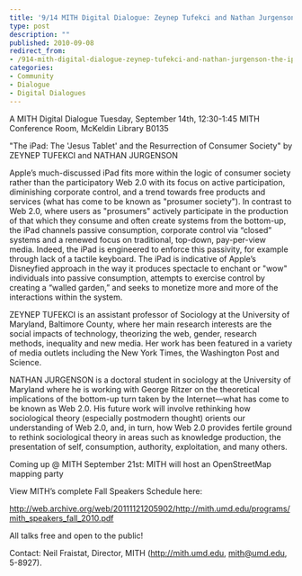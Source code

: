```yaml
---
title: '9/14 MITH Digital Dialogue: Zeynep Tufekci and Nathan Jurgenson, The iPad: The "Jesus Tablet" and the Resurrection of Consumer Society'
type: post
description: ""
published: 2010-09-08
redirect_from: 
- /914-mith-digital-dialogue-zeynep-tufekci-and-nathan-jurgenson-the-ipad-the-jesus-tablet-and-the-resurrection-of-consumer-society/
categories:
- Community
- Dialogue
- Digital Dialogues
---
```

A MITH Digital Dialogue Tuesday, September 14th, 12:30-1:45 MITH Conference Room, McKeldin Library B0135

"The iPad: The 'Jesus Tablet' and the Resurrection of Consumer Society" by ZEYNEP TUFEKCI and NATHAN JURGENSON

Apple’s much-discussed iPad fits more within the logic of consumer society rather than the participatory Web 2.0 with its focus on active participation, diminishing corporate control, and a trend towards free products and services (what has come to be known as "prosumer society"). In contrast to Web 2.0, where users as "prosumers" actively participate in the production of that which they consume and often create systems from the bottom-up, the iPad channels passive consumption, corporate control via “closed” systems and a renewed focus on traditional, top-down, pay-per-view media. Indeed, the iPad is engineered to enforce this passivity, for example through lack of a tactile keyboard. The iPad is indicative of Apple’s Disneyfied approach in the way it produces spectacle to enchant or "wow" individuals into passive consumption, attempts to exercise control by creating a “walled garden,” and seeks to monetize more and more of the interactions within the system.

ZEYNEP TUFEKCI is an assistant professor of Sociology at the University of Maryland, Baltimore County, where her main research interests are the social impacts of technology, theorizing the web, gender, research methods, inequality and new media. Her work has been featured in a variety of media outlets including the New York Times, the Washington Post and Science.

NATHAN JURGENSON is a doctoral student in sociology at the University of Maryland where he is working with George Ritzer on the theoretical implications of the bottom-up turn taken by the Internet—what has come to be known as Web 2.0. His future work will involve rethinking how sociological theory (especially postmodern thought) orients our understanding of Web 2.0, and, in turn, how Web 2.0 provides fertile ground to rethink sociological theory in areas such as knowledge production, the presentation of self, consumption, authority, exploitation, and many others.

Coming up @ MITH September 21st: MITH will host an OpenStreetMap mapping party

View MITH’s complete Fall Speakers Schedule here:

http://web.archive.org/web/20111121205902/http://mith.umd.edu/programs/mith_speakers_fall_2010.pdf

All talks free and open to the public!

Contact: Neil Fraistat, Director, MITH (http://mith.umd.edu, mith@umd.edu, 5-8927).
